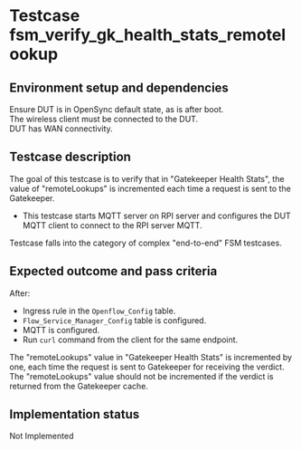 # Testcase fsm_verify_gk_health_stats_remotelookup

## Environment setup and dependencies

Ensure DUT is in OpenSync default state, as is after boot.\
The wireless client must be connected to the DUT.\
DUT has
WAN connectivity.

## Testcase description

The goal of this testcase is to verify that in "Gatekeeper Health Stats", the value of "remoteLookups" is incremented
each time a request is sent to the Gatekeeper.

- This testcase starts MQTT server on RPI server and configures the DUT MQTT client to connect to the RPI server MQTT.

Testcase falls into the category of complex "end-to-end" FSM testcases.

## Expected outcome and pass criteria

After:

- Ingress rule in the `Openflow_Config` table.
- `Flow_Service_Manager_Config` table is configured.
- MQTT is configured.
- Run `curl` command from the client for the same endpoint.

The "remoteLookups" value in "Gatekeeper Health Stats" is incremented by one, each time the request is sent to
Gatekeeper for receiving the verdict. The "remoteLookups" value should not be incremented if the verdict is returned
from the Gatekeeper cache.

## Implementation status

Not Implemented
